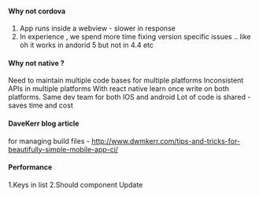 #### Why not cordova

1. App runs inside a webview - slower in response
2. In experience , we spend more time fixing version specific issues .. like oh it works in andorid 5 but not in 4.4 etc

#### Why not native ?

Need to maintain multiple code bases for multiple platforms
Inconsistent APIs in multiple platforms
With react native learn once write on both platforms.
Same dev team for both IOS and android
Lot of code is shared - saves time and cost



#### DaveKerr blog article
for managing build files - http://www.dwmkerr.com/tips-and-tricks-for-beautifully-simple-mobile-app-ci/


#### Performance
1.Keys in list
2.Should component Update
